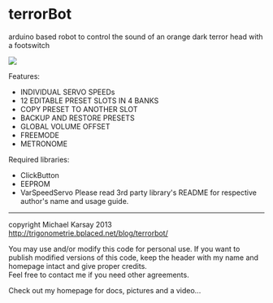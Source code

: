 # terrorBot
arduino based robot to control the sound of an orange dark terror head with a footswitch

![](http://trigonometrie.bplaced.net/blog/wp-content/uploads/2015/10/tbot_poster.jpg)

Features:    
- INDIVIDUAL SERVO SPEEDs
- 12 EDITABLE PRESET SLOTS IN 4 BANKS
- COPY PRESET TO ANOTHER SLOT
- BACKUP AND RESTORE PRESETS
- GLOBAL VOLUME OFFSET
- FREEMODE
- METRONOME

Required libraries:
- ClickButton
- EEPROM
- VarSpeedServo
Please read 3rd party library's README for respective author's name and usage guide.

**************************************************************************************** 
copyright Michael Karsay 2013                        
http://trigonometrie.bplaced.net/blog/terrorbot/

You may use and/or modify this code for personal use.
If you want to publish modified versions of this code,
keep the header with my name and homepage intact and give proper credits.   
Feel free to contact me if you need other agreements.

Check out my homepage for docs, pictures and a video...
